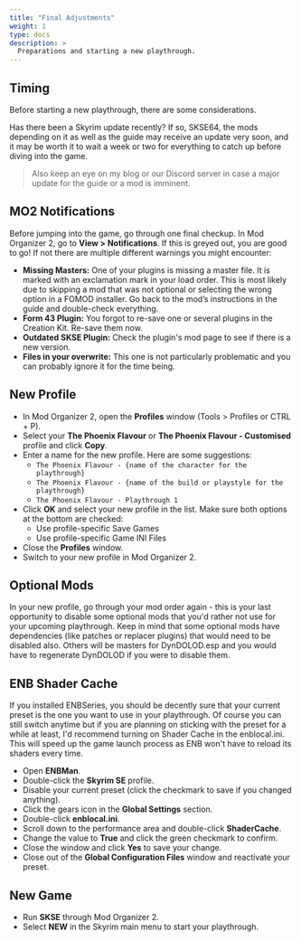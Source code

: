 ```yaml
---
title: "Final Adjustments"
weight: 1
type: docs
description: >
  Preparations and starting a new playthrough.
---
```


## Timing

Before starting a new playthrough, there are some considerations.

Has there been a Skyrim update recently? If so, SKSE64, the mods depending on it as well as the guide may receive an update very soon, and it may be worth it to wait a week or two for everything to catch up before diving into the game.

> Also keep an eye on my blog or our Discord server in case a major update for the guide or a mod is imminent.

## MO2 Notifications

Before jumping into the game, go through one final checkup. In Mod Organizer 2, go to **View > Notifications**. If this is greyed out, you are good to go! If not there are multiple different warnings you might encounter:

- **Missing Masters:** One of your plugins is missing a master file. It is marked with an exclamation mark in your load order. This is most likely due to skipping a mod that was not optional or selecting the wrong option in a FOMOD  installer. Go back to the mod’s instructions in the guide and double-check everything.
- **Form 43 Plugin:** You forgot to re-save one or several plugins in the Creation Kit. Re-save them now.
- **Outdated SKSE Plugin:** Check the plugin's mod page to see if there is a new version.
- **Files in your overwrite:** This one is not particularly problematic and you can probably ignore it for the time being.

## New Profile

- In Mod Organizer 2, open the **Profiles** window (Tools > Profiles or CTRL + P).
- Select your **The Phoenix Flavour** or **The Phoenix Flavour - Customised** profile and click **Copy**.
- Enter a name for the new profile. Here are some suggestions:
  - `The Phoenix Flavour - {name of the character for the playthrough}`
  - `The Phoenix Flavour - {name of the build or playstyle for the playthrough}`
  - `The Phoenix Flavour - Playthrough 1`
- Click **OK** and select your new profile in the list. Make sure both options at the bottom are checked:
  - Use profile-specific Save Games
  - Use profile-specific Game INI Files
- Close the **Profiles** window.
- Switch to your new profile in Mod Organizer 2.

## Optional Mods

In your new profile, go through your mod order again - this is your last opportunity to disable some optional mods that you'd rather not use for your upcoming playthrough. Keep in mind that some optional mods have dependencies (like patches or replacer plugins) that would need to be disabled also. Others will be masters for DynDOLOD.esp and you would have to regenerate DynDOLOD if you were to disable them.

## ENB Shader Cache

If you installed ENBSeries, you should be decently sure that your current preset is the one you want to use in your playthrough. Of course you can still switch anytime but if you are planning on sticking with the preset for a while at least, I'd recommend turning on Shader Cache in the enblocal.ini. This will speed up the game launch process as ENB won't have to reload its shaders every time.

- Open **ENBMan**.
- Double-click the **Skyrim SE** profile.
- Disable your current preset (click the checkmark to save if you changed anything).
- Click the gears icon in the **Global Settings** section.
- Double-click **enblocal.ini**.
- Scroll down to the performance area and double-click **ShaderCache**.
- Change the value to **True** and click the green checkmark to confirm.
- Close the window and click **Yes** to save your change.
- Close out of the **Global Configuration Files** window and reactivate your preset.

## New Game

- Run **SKSE** through Mod Organizer 2.
- Select **NEW** in the Skyrim main menu to start your playthrough.
